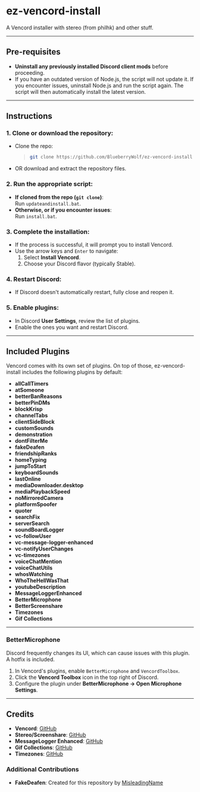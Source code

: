 # ez-vencord-install
A Vencord installer with stereo (from philhk) and other stuff.

---

## Pre-requisites

- **Uninstall any previously installed Discord client mods** before proceeding.
- If you have an outdated version of Node.js, the script will not update it. If you encounter issues, uninstall Node.js and run the script again. The script will then automatically install the latest version.

---

## Instructions

### 1. Clone or download the repository:
- Clone the repo:  
  > ```bash
  > git clone https://github.com/BlueberryWolf/ez-vencord-install
  > ```
- OR download and extract the repository files.

### 2. Run the appropriate script:
- **If cloned from the repo (`git clone`)**:  
  Run `updateandinstall.bat`.
- **Otherwise, or if you encounter issues**:  
  Run `install.bat`.

### 3. Complete the installation:
- If the process is successful, it will prompt you to install Vencord.
- Use the arrow keys and `Enter` to navigate:
  1. Select **Install Vencord**.
  2. Choose your Discord flavor (typically Stable).

### 4. Restart Discord:
- If Discord doesn't automatically restart, fully close and reopen it.

### 5. Enable plugins:
- In Discord **User Settings**, review the list of plugins.
- Enable the ones you want and restart Discord.

---

## Included Plugins

Vencord comes with its own set of plugins. On top of those, ez-vencord-install includes the following plugins by default:

- **allCallTimers**  
- **atSomeone**  
- **betterBanReasons**  
- **betterPinDMs**  
- **blockKrisp**  
- **channelTabs**  
- **clientSideBlock**  
- **customSounds**  
- **demonstration**  
- **dontFilterMe**  
- **fakeDeafen**  
- **friendshipRanks**  
- **homeTyping**  
- **jumpToStart**  
- **keyboardSounds**  
- **lastOnline**  
- **mediaDownloader.desktop**  
- **mediaPlaybackSpeed**  
- **noMirroredCamera**  
- **platformSpoofer**  
- **quoter**  
- **searchFix**  
- **serverSearch**  
- **soundBoardLogger**  
- **vc-followUser**  
- **vc-message-logger-enhanced**  
- **vc-notifyUserChanges**  
- **vc-timezones**  
- **voiceChatMention**  
- **voiceChatUtils**  
- **whosWatching**  
- **WhoTheHellWasThat**  
- **youtubeDescription**  
- **MessageLoggerEnhanced**  
- **BetterMicrophone**  
- **BetterScreenshare**  
- **Timezones**  
- **Gif Collections**

---

### BetterMicrophone

Discord frequently changes its UI, which can cause issues with this plugin. A hotfix is included.

1. In Vencord's plugins, enable `BetterMicrophone` and `VencordToolbox`.
2. Click the **Vencord Toolbox** icon in the top right of Discord.
3. Configure the plugin under **BetterMicrophone → Open Microphone Settings**.

---

## Credits

- **Vencord**: [GitHub](https://github.com/vendicated/vencord)  
- **Stereo/Screenshare**: [GitHub](https://github.com/philhk/Vencord)  
- **MessageLogger Enhanced**: [GitHub](https://github.com/Syncxv/vc-message-logger-enhanced)  
- **Gif Collections**: [GitHub](https://github.com/Syncxv/vc-gif-collections)  
- **Timezones**: [GitHub](https://github.com/Syncxv/vc-timezones)  

### Additional Contributions

- **FakeDeafen**: Created for this repository by [MisleadingName](https://github.com/misleadingname)
